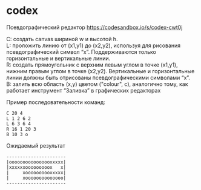 # codex
Псевдографический редактор
https://codesandbox.io/s/codex-cwt0j<br>

C: создать canvas шириной w и высотой h.<br>
L: проложить линию от (x1,y1) до (x2,y2), используя для рисования псевдографический
символ “x”. Поддерживаются только горизонтальные и вертикальные линии.<br>
R: создать прямоугольник с верхним левым углом в точке (x1,y1), нижним правым
углом в точке (x2,y2). Вертикальные и горизонтальные линии должны быть отрисованы
псевдографическими символами “x”.<br>
B: залить всю область (x,y) цветом ("colour", c), аналогично тому, как работает
инструмент “Заливка” в графических редакторах<br>

Пример последовательности команд:
```
C 20 4
L 1 2 6 2
L 6 3 6 4
R 16 1 20 3
B 10 3 o
```
Ожидаемый результат
```
----------------------
|oooooooooooooooxxxxx|
|xxxxxxooooooooox   x|
|     xoooooooooxxxxx|
|     xoooooooooooooo|
----------------------
```
